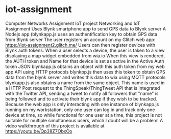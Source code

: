 # iot-assignment
Computer Networks Assignment IoT project
Networking and IoT Assignment
Uses Blynk smartphone app to send GPS data to Blynk server
A Nodejs app (blynkapp.js uses an authentification key to obtain GPS data from Blynk server
The user registers an account on my Glitch web app: https://iot-assignment2.glitch.me/
Users can then register devices with Blynk auth tokens.
When a user selects a device, the user is taken to a view displaying a map widget embedded from wia.io
When this view is rendered, the AUTH token and Name for that device is set as active in the Active Auth token JSON
blynkapp.js obtains an object with this auth token from my web app API using HTTP protocols
blynkpp.js then uses this token to obtain GPS data from the blynk server and writes this data to wia using MQTT protocols
blynkapp.js also obtains a name from the same object. This name is used in a HTTP Post request to the ThingSpeak/ThingTweet
API that is integrated with the Twitter API, sending a tweet to notify all followers that "name" is being followed and to
activate their blynk app if they wish to be tracked.
Because the web app is only interacting with one instance of blynkapp.js running on my workstation, only one user can log in and 
track only one device at time, so while functional for one user at a time, this project is not suitable for multiple simultaneous 
users, which I doubt will be a problem!
A video walkthrough of this project is available at https://youtu.be/Qp38Z7ObxOo
